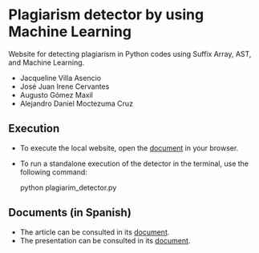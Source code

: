# Plagiarism detector by using Machine Learning

Website for detecting plagiarism in Python codes using Suffix Array, AST, and Machine Learning.

- Jacqueline Villa Asencio
- José Juan Irene Cervantes
- Augusto Gómez Maxil
- Alejandro Daniel Moctezuma Cruz

## Execution

- To execute the local website, open the [document](Website/index.html) in your browser.

- To run a standalone execution of the detector in the terminal, use the following command:

    python plagiarim_detector.py

## Documents (in Spanish)

- The article can be consulted in its [document](Documents/PlagiarismDetector_Article.pdf).
- The presentation can be consulted in its [document](Documents/PlagiarismDetector_Presentation.pdf).

<!-- ## Credits

La base de datos utilizada fue -->